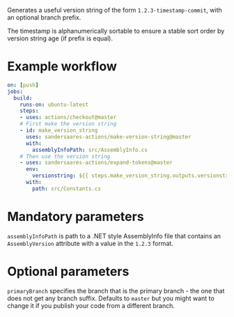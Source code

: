 Generates a useful version string of the form `1.2.3-timestamp-commit`, with an optional branch prefix.

The timestamp is alphanumerically sortable to ensure a stable sort order by version string age (if prefix is equal).

# Example workflow

```yaml
on: [push]
jobs:
  build:
    runs-on: ubuntu-latest
    steps:
    - uses: actions/checkout@master
    # First make the version string
    - id: make_version_string
      uses: sandersaares-actions/make-version-string@master
      with:
        assemblyInfoPath: src/AssemblyInfo.cs
    # Then use the version string
    - uses: sandersaares-actions/expand-tokens@master
      env:
        versionstring: ${{ steps.make_version_string.outputs.versionstring }}
      with:
        path: src/Constants.cs
```

# Mandatory parameters

`assemblyInfoPath` is path to a .NET style AssemblyInfo file that contains an `AssemblyVersion` attribute with a value in the `1.2.3` format.

# Optional parameters

`primaryBranch` specifies the branch that is the primary branch - the one that does not get any branch suffix. Defaults to `master` but you might want to change it if you publish your code from a different branch.
